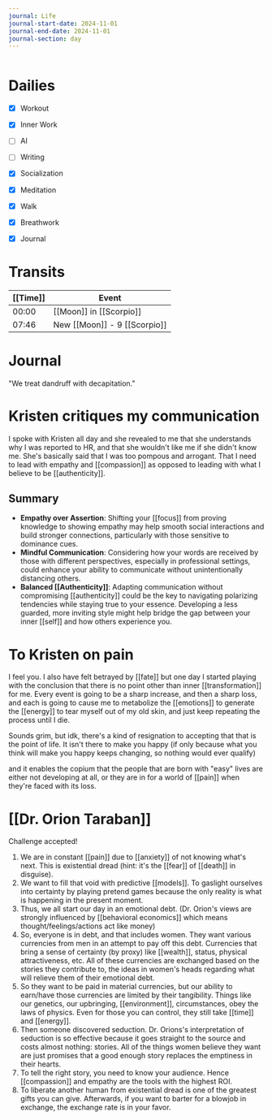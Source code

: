 ```yaml
---
journal: Life
journal-start-date: 2024-11-01
journal-end-date: 2024-11-01
journal-section: day
---
```


```calendar-nav
```

# Dailies

- [x] Workout
- [x] Inner Work
- [ ] AI
- [ ] Writing
- [x] Socialization
- [x] Meditation
- [x] Walk
- [x] Breathwork
- [x] Journal


# Transits

| [[Time]] | Event                        |
| -------- | ---------------------------- |
| 00:00    | [[Moon]] in [[Scorpio]]      |
| 07:46    | New [[Moon]] - 9 [[Scorpio]] |



# Journal

"We treat dandruff with decapitation."

# Kristen critiques my communication
I spoke with Kristen all day and she revealed to me that she understands why I was reported to HR, and that she wouldn't like me if she didn't know me. She's basically said that I was too pompous and arrogant. That I need to lead with empathy and [[compassion]] as opposed to leading with what I believe to be [[authenticity]].

## Summary
- **Empathy over Assertion**: Shifting your [[focus]] from proving knowledge to showing empathy may help smooth social interactions and build stronger connections, particularly with those sensitive to dominance cues.
- **Mindful Communication**: Considering how your words are received by those with different perspectives, especially in professional settings, could enhance your ability to communicate without unintentionally distancing others.
- **Balanced [[Authenticity]]**: Adapting communication without compromising [[authenticity]] could be the key to navigating polarizing tendencies while staying true to your essence. Developing a less guarded, more inviting style might help bridge the gap between your inner [[self]] and how others experience you.
# To Kristen on pain
I feel you. I also have felt betrayed by [[fate]] but one day I started playing with the conclusion that there is no point other than inner [[transformation]] for me. Every event is going to be a sharp increase, and then a sharp loss, and each is going to cause me to metabolize the [[emotions]] to generate the [[energy]] to tear myself out of my old skin, and just keep repeating the process until I die.

Sounds grim, but idk, there's a kind of resignation to accepting that that is the point of life. It isn't there to make you happy (if only because what you think will make you happy keeps changing, so nothing would ever qualify)

and it enables the copium that the people that are born with "easy" lives are either not developing at all, or they are in for a world of [[pain]] when they're faced with its loss.

# [[Dr. Orion Taraban]]

Challenge accepted!

1. We are in constant [[pain]] due to [[anxiety]] of not knowing what's next. This is existential dread (hint: it's the [[fear]] of [[death]] in disguise).
2. We want to fill that void with predictive [[models]]. To gaslight ourselves into certainty by playing pretend games because the only reality is what is happening in the present moment. 
3. Thus, we all start our day in an emotional debt. (Dr. Orion's views are strongly influenced by [[behavioral economics]] which means thought/feelings/actions act like money) 
4. So, everyone is in debt, and that includes women. They want various currencies from men in an attempt to pay off this debt. Currencies that bring a sense of certainty (by proxy) like [[wealth]], status, physical attractiveness, etc. All of these currencies are exchanged based on the stories they contribute to, the ideas in women's heads regarding what will relieve them of their emotional debt.
5. So they want to be paid in material currencies, but our ability to earn/have those currencies are limited by their tangibility. Things like our genetics, our upbringing, [[environment]], circumstances, obey the laws of physics. Even for those you can control, they still take [[time]] and [[energy]]. 
6. Then someone discovered seduction. Dr. Orions's interpretation of seduction is so effective because it goes straight to the source and costs almost nothing: stories. All of the things women believe they want are just promises that a good enough story replaces the emptiness in their hearts. 
7. To tell the right story, you need to know your audience. Hence [[compassion]] and empathy are the tools with the highest ROI. 
8. To liberate another human from existential dread is one of the greatest gifts you can give. Afterwards, if you want to barter for a blowjob in exchange, the exchange rate is in your favor.

